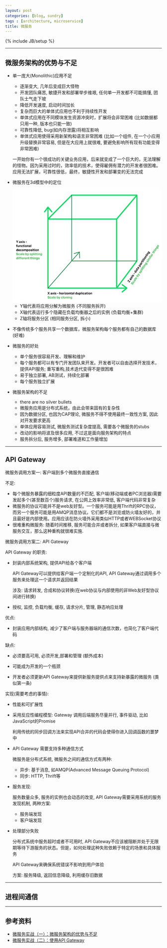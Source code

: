 ```yaml
---
layout: post
categories: [blog, sundry]
tags : [architecture, microservice]
title: 微服务
---
```

{% include JB/setup %}

---

## 微服务架构的优势与不足

* 单一庞大(Monolithic)应用不足

  * 逐渐变大, 几年后变成巨大怪物
  * 开发团队痛苦, 敏捷开发和部署举步维艰, 任何单一开发都不可能搞懂, 团队士气走下坡
  * 降低开发速度, 启动时间加长
  * 复杂而巨大的单体式应用也不利于持续性开发
  * 单体式应用在不同模块发生资源冲突时，扩展将会非常困难 (比如数据都只用一种, 版本也只能一致)
  * 可靠性降低, bug(如内存泄露)将相互影响
  * 单体式应用使得采用新架构和语言非常困难 (比如一个组件, 在一个小应用升级替换非常容易, 但是在大应用上就很难, 要避免影响所有现有功能变得非常困难)

  一开始你有一个很成功的关键业务应用，后来就变成了一个巨大的，无法理解的怪物。因为采用过时的，效率低的技术，使得雇佣有潜力的开发者很困难。应用无法扩展，可靠性很低，最终，敏捷性开发和部署变的无法完成

* 微服务在3d模型中的定位

  <img src="/assets/images/microservice/3d.png" />

  * Y轴代表将应用分解为微服务 (不同服务拆开)
  * X轴代表运行多个隐藏在负载均衡器之后的实例 (负载均衡+集群)
  * Z轴将服务分区 (相同服务分区, 拆小)

* 不像传统多个服务共享一个数据库，微服务架构每个服务都有自己的数据库 (好难)

* 微服务的好处

  * 单个服务很容易开发、理解和维护
  * 每个服务都可以有专门开发团队来开发。开发者可以自由选择开发技术，提供API服务; 重写重构,技术迭代变得不是很困难
  * 易于独立部署, AB测试，持续化部署
  * 每个服务独立扩展

* 微服务架构的不足

  * there are no silver bullets
  * 微服务应用是分布式系统，由此会带来固有的复杂性
  * 因为数据分区, 也因为CAP理论, 微服务不得不使用最终一致性方案, 因此对开发要求更高
  * 单体应用容易测试, 微服务测试复杂度提高, 需要各个微服务的stubs
  * 改动的影响将波及很多应用, 不过这是面向服务架构的特点
  * 服务拆分后, 服务增多, 部署难道和工作量增加

---

## API Gateway


微服务调用方案一: 客户端到多个微服务直接通信

不足:

* 每个微服务暴露的细粒度API数量的不匹配, 客户端(移动端或者PC浏览器)需要发起多个(甚至数百个)服务请求,  在公网上效率非常低, 客户端代码非常复杂
* 微服务的协议可能并不是web友好型。一个服务可能是用Thrift的RPC协议，而另一个服务可能是用AMQP消息协议。它们都不是浏览或防火墙友好的，并且最好是内部使用。应用应该在防火墙外采用类似HTTP或者WEBSocket协议
* 很难重构微服务: 随着时间推移, 服务可能合并或者拆分, 如果客户端直接与微服务交互，那么这种重构就很难实施.

微服务调用方案二: API Gateway

API Gateway 的职责:

* 封装内部系统架构, 提供API给各个客户端

  API Gateway可以提供给客户端一个定制化的API, API Gateway通过调用多个服务来处理这一个请求并返回结果

  涉及: 请求转发, 合成和协议转换(在web协议与内部使用的非Web友好型协议间进行转换)

* 授权, 监控, 负载均衡, 缓存, 请求分片, 管理, 静态响应处理

优点:

* 封装应用内部结构, 减少了客户端与服务器端的通信次数，也简化了客户端代码

缺点:

* 必须要高可用, 必须开发,部署和管理 (额外成本)

* 可能成为开发的一个瓶颈

* 开发者必须更新API Gateway来提供新服务提供点来支持新暴露的微服务 (类似第一条)

实现(需要考虑的事情):

* 性能和可扩展性

* 采用反应性编程模型: Gateway 调用后端服务尽量并行, 事件驱动, 比如JavaScript的Promise

  利用传统的同步回调方法来实现API合并的代码会使得你进入回调函数的噩梦中

* API Gateway 需要支持多种通信方式

  微服务是分布式系统, 微服务之间的通信方式有两种:

  * 异步: 基于消息, 如AMQP(Advanced Message Queuing Protocol)
  * 同步: HTTP, Thrift等

* 服务发现:

  服务数量众多, 服务的实例也会动态的改变, API Gateway需要采用系统的服务发现机制, 两种方案:

  * 服务端发现
  * 客户端发现

* 处理部分失败

  分布式系统中服务超时或者不可用时, API Gateway不应该被阻断并处于无限期等待下游服务的状态。但是，如何处理这种失败依赖于特定的场景和具体服务

  API Gateway来确保系统错误不影响到用户体验

  方案: 服务降级, 返回信息降级, 利用缓存旧数据

---

## 进程间通信





---

## 参考资料

* [微服务实战（一）：微服务架构的优势与不足](http://dockone.io/article/394)
* [微服务实战（二）：使用API Gateway](http://dockone.io/article/482)
